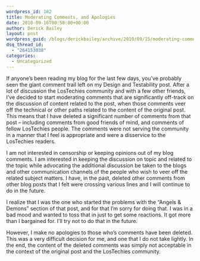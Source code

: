```yaml
---
wordpress_id: 182
title: Moderating Comments, and Apologies
date: 2010-09-16T00:58:00+00:00
author: Derick Bailey
layout: post
wordpress_guid: /blogs/derickbailey/archive/2010/09/15/moderating-comments-and-apologies.aspx
dsq_thread_id:
  - "264153038"
categories:
  - Uncategorized
---
```

If anyone&rsquo;s been reading my blog for the last few days, you&rsquo;ve probably seen the giant comment trail left on my Design and Testability post. After a lot of discussion the LosTechies community and with a few other friends, I&rsquo;ve decided to start moderating comments that are significantly off-track on the discussion of content related to the post, when those comments veer off the technical or other paths related to the content of the original post. This means that I have deleted a significant number of comments from that post &ndash; including comments from good friends of mind, and comments of fellow LosTechies people. The comments were not serving the community in a manner that I feel is appropriate and were a disservice to the LosTechies readers.

I am not interested in censorship or keeping opinions out of my blog comments. I am interested in keeping the discussion on topic and related to the topic while advocating the additional discussion be taken to the blogs and other communication channels of the people who wish to veer off the related subject matters. I have, in the past, deleted other comments from other blog posts that I felt were crossing various lines and I will continue to do in the future.

I realize that I was the one who started the problems with the &ldquo;Angels & Demons&rdquo; section of that post, and for that I&rsquo;m sorry for doing that. I was in a bad mood and wanted to toss that in just to get some reactions. It got more than I bargained for. I&rsquo;ll try not to do that in the future. 

However, I make no apologies to those who&rsquo;s comments have been deleted. This was a very difficult decision for me, and one that I do not take lightly. In the end, the content of the deleted comments was simply not acceptable in the context of the original post and the LosTechies community.